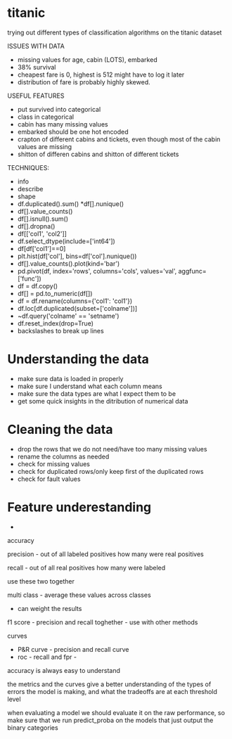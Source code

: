 # titanic
trying out different types of classification algorithms on the titanic dataset

ISSUES WITH DATA
* missing values for age, cabin (LOTS), embarked
* 38% survival
* cheapest fare is 0, highest is 512 might have to log it later
* distribution of fare is probably highly skewed.



USEFUL FEATURES
* put survived into categorical
* class in categorical
* cabin has many missing values
* embarked should be one hot encoded
* crapton of different cabins and tickets, even though most of the cabin values are missing
* shitton of differen cabins and shitton of different tickets


TECHNIQUES:
* info
* describe
* shape
* df.duplicated().sum()
*df[].nunique()
* df[].value_counts()
* df[].isnull().sum()
* df[].dropna()
* df[['col1', 'col2']]
* df.select_dtype(include=['int64'])
* df[df['col1']==0]
* plt.hist(df['col'], bins=df['col'].nunique())
* df[].value_counts().plot(kind='bar')
* pd.pivot(df, index='rows', columns='cols', values='val', aggfunc=['func'])
* df = df.copy()
* df[] = pd.to_numeric(df[])
* df = df.rename(columns={'col1': 'col1'})
* df.loc[df.duplicated(subset=['colname'])]
* ~df.query('colname' == 'setname')
* df.reset_index(drop=True)
* backslashes to break up lines

# Understanding the data
* make sure data is loaded in properly
* make sure I understand what each column means
* make sure the data types are what I expect them to be
* get some quick insights in the ditribution of numerical data

# Cleaning the data
* drop the rows that we do not need/have too many missing values
* rename the columns as needed
* check for missing values
* check for duplicated rows/only keep first of the duplicated rows
* check for fault values

# Feature underestanding
* 



accuracy

precision - out of all labeled positives how many were real positives

recall - out of all real positives how many were labeled

use these two together


multi class - average these values across classes
- can weight the results

f1 score - precision and recall toghether - use with other methods



curves 
- P&R curve - precision and recall curve
- roc - recall and fpr -  

accuracy is always easy to understand

the metrics and the curves give a better understanding of the types of errors the model is making, and what the tradeoffs are at each threshold level


when evaluating a model we should evaluate it on the raw performance, so make sure that we run predict_proba on the models that just output the binary categories